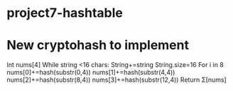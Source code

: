 # project7-hashtable

# New cryptohash to implement
Int nums[4]
While string <16 chars:
   String+=string
String.size=16
For i in 8
   nums[0]+=hash(substr(0,4))
   ‎nums[1]+=hash(substr(4,4))
   ‎nums[2]+=hash(substr(8,4))
   ‎nums[3]+=hash(substr(12,4))
Return Σ[nums]
